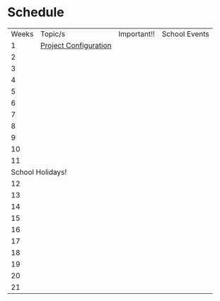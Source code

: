 # Schedule

[//]: # (Done in HTML to allow for a header column)
<table style="both">
    <tr>
        <td>Weeks</td>
        <td>Topic/s</td>
        <td>Important!!</td>
        <td>School Events</td>
    </tr>
    <tr>
        <td>1</td>
        <td><a href="ISD2-Content.md#ProjectConfiguration">Project Configuration</a></td>
        <td></td>
        <td><include from="sharedCalendar-2024S2.topic" element-id="week1"/></td>
    </tr>
    <tr>
        <td>2</td>
        <td></td>
        <td></td>
        <td><include from="sharedCalendar-2024S2.topic" element-id="week2"/></td>
    </tr>
    <tr>
        <td>3</td>
        <td></td>
        <td></td>
        <td><include from="sharedCalendar-2024S2.topic" element-id="week3"/></td>
    </tr>
    <tr>
        <td>4</td>
        <td></td>
        <td></td>
        <td><include from="sharedCalendar-2024S2.topic" element-id="week4"/></td>
    </tr>
    <tr>
        <td>5</td>
        <td></td>
        <td></td>
        <td><include from="sharedCalendar-2024S2.topic" element-id="week5"/></td>
    </tr>
    <tr>
        <td>6</td>
        <td></td>
        <td></td>
        <td><include from="sharedCalendar-2024S2.topic" element-id="week6"/></td>
    </tr>
    <tr>
        <td>7</td>
        <td></td>
        <td></td>
        <td><include from="sharedCalendar-2024S2.topic" element-id="week7"/></td>
    </tr>
    <tr>
        <td>8</td>
        <td></td>
        <td></td>
        <td><include from="sharedCalendar-2024S2.topic" element-id="week8"/></td>
    </tr>
    <tr>
        <td>9</td>
        <td></td>
        <td></td>
        <td><include from="sharedCalendar-2024S2.topic" element-id="week9"/></td>
    </tr>
    <tr>
        <td>10</td>
        <td></td>
        <td></td>
        <td><include from="sharedCalendar-2024S2.topic" element-id="week10"/></td>
    </tr>
    <tr>
        <td>11</td>
        <td></td>
        <td></td>
        <td><include from="sharedCalendar-2024S2.topic" element-id="week11"/></td>
    </tr>
    <tr>
        <td colspan="4">School Holidays!</td>
    </tr>
    <tr>
        <td>12</td>
        <td></td>
        <td></td>
        <td><include from="sharedCalendar-2024S2.topic" element-id="week12"/></td>
    </tr>
    <tr>
        <td>13</td>
        <td></td>
        <td></td>
        <td><include from="sharedCalendar-2024S2.topic" element-id="week13"/></td>
    </tr>
    <tr>
        <td>14</td>
        <td></td>
        <td></td>
        <td><include from="sharedCalendar-2024S2.topic" element-id="week14"/></td>
    </tr>
    <tr>
        <td>15</td>
        <td></td>
        <td></td>
        <td><include from="sharedCalendar-2024S2.topic" element-id="week15"/></td>
    </tr>
    <tr>
        <td>16</td>
        <td></td>
        <td></td>
        <td><include from="sharedCalendar-2024S2.topic" element-id="week16"/></td>
    </tr>
    <tr>
        <td>17</td>
        <td></td>
        <td></td>
        <td><include from="sharedCalendar-2024S2.topic" element-id="week17"/></td>
    </tr>
    <tr>
        <td>18</td>
        <td></td>
        <td></td>
        <td><include from="sharedCalendar-2024S2.topic" element-id="week18"/></td>
    </tr>
    <tr>
        <td>19</td>
        <td></td>
        <td></td>
        <td><include from="sharedCalendar-2024S2.topic" element-id="week19"/></td>
    </tr>
    <tr>
        <td>20</td>
        <td></td>
        <td></td>
        <td><include from="sharedCalendar-2024S2.topic" element-id="week20"/></td>
    </tr>
   <tr>
        <td>21</td>
        <td></td>
        <td></td>
        <td><include from="sharedCalendar-2024S2.topic" element-id="week21"/></td>
    </tr>
</table>

<include from="reusableContent.topic" element-id="contactdetails"/>